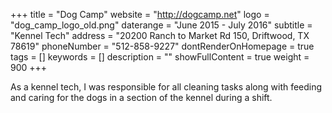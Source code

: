 +++
title = "Dog Camp"
website = "http://dogcamp.net"
logo = "dog_camp_logo_old.png"
daterange = "June 2015 - July 2016"
subtitle = "Kennel Tech"
address = "20200 Ranch to Market Rd 150, Driftwood, TX 78619"
phoneNumber = "512-858-9227"
dontRenderOnHomepage = true
tags = []
keywords = []
description = ""
showFullContent = true
weight = 900
+++

As a kennel tech, I was responsible for all cleaning tasks along with feeding and
caring for the dogs in a section of the kennel during a shift.
